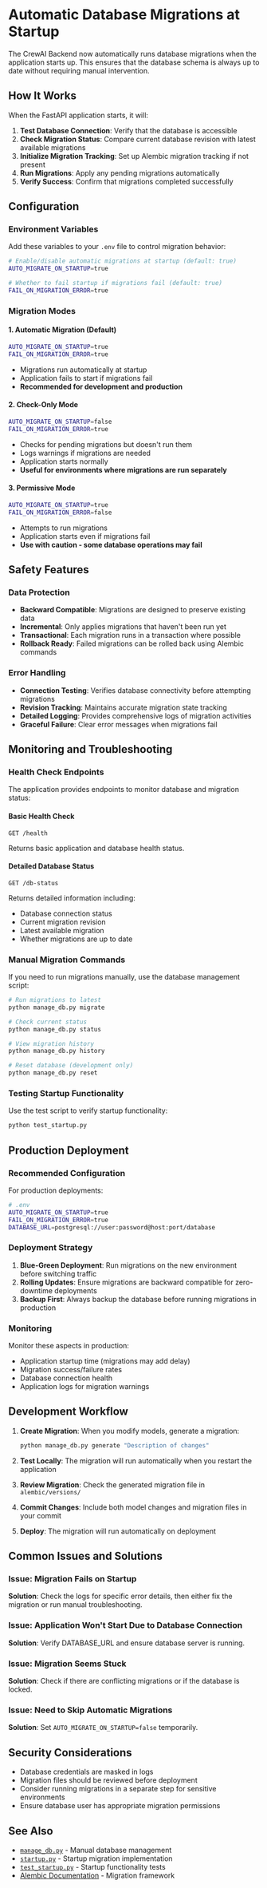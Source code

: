 # Automatic Database Migrations at Startup

The CrewAI Backend now automatically runs database migrations when the application starts up. This ensures that the database schema is always up to date without requiring manual intervention.

## How It Works

When the FastAPI application starts, it will:

1. **Test Database Connection**: Verify that the database is accessible
2. **Check Migration Status**: Compare current database revision with latest available migrations
3. **Initialize Migration Tracking**: Set up Alembic migration tracking if not present
4. **Run Migrations**: Apply any pending migrations automatically
5. **Verify Success**: Confirm that migrations completed successfully

## Configuration

### Environment Variables

Add these variables to your `.env` file to control migration behavior:

```bash
# Enable/disable automatic migrations at startup (default: true)
AUTO_MIGRATE_ON_STARTUP=true

# Whether to fail startup if migrations fail (default: true)
FAIL_ON_MIGRATION_ERROR=true
```

### Migration Modes

#### 1. Automatic Migration (Default)
```bash
AUTO_MIGRATE_ON_STARTUP=true
FAIL_ON_MIGRATION_ERROR=true
```
- Migrations run automatically at startup
- Application fails to start if migrations fail
- **Recommended for development and production**

#### 2. Check-Only Mode
```bash
AUTO_MIGRATE_ON_STARTUP=false
FAIL_ON_MIGRATION_ERROR=true
```
- Checks for pending migrations but doesn't run them
- Logs warnings if migrations are needed
- Application starts normally
- **Useful for environments where migrations are run separately**

#### 3. Permissive Mode
```bash
AUTO_MIGRATE_ON_STARTUP=true
FAIL_ON_MIGRATION_ERROR=false
```
- Attempts to run migrations
- Application starts even if migrations fail
- **Use with caution - some database operations may fail**

## Safety Features

### Data Protection
- **Backward Compatible**: Migrations are designed to preserve existing data
- **Incremental**: Only applies migrations that haven't been run yet
- **Transactional**: Each migration runs in a transaction where possible
- **Rollback Ready**: Failed migrations can be rolled back using Alembic commands

### Error Handling
- **Connection Testing**: Verifies database connectivity before attempting migrations
- **Revision Tracking**: Maintains accurate migration state tracking
- **Detailed Logging**: Provides comprehensive logs of migration activities
- **Graceful Failure**: Clear error messages when migrations fail

## Monitoring and Troubleshooting

### Health Check Endpoints

The application provides endpoints to monitor database and migration status:

#### Basic Health Check
```http
GET /health
```
Returns basic application and database health status.

#### Detailed Database Status
```http
GET /db-status
```
Returns detailed information including:
- Database connection status
- Current migration revision
- Latest available migration
- Whether migrations are up to date

### Manual Migration Commands

If you need to run migrations manually, use the database management script:

```bash
# Run migrations to latest
python manage_db.py migrate

# Check current status
python manage_db.py status

# View migration history
python manage_db.py history

# Reset database (development only)
python manage_db.py reset
```

### Testing Startup Functionality

Use the test script to verify startup functionality:

```bash
python test_startup.py
```

## Production Deployment

### Recommended Configuration

For production deployments:

```bash
# .env
AUTO_MIGRATE_ON_STARTUP=true
FAIL_ON_MIGRATION_ERROR=true
DATABASE_URL=postgresql://user:password@host:port/database
```

### Deployment Strategy

1. **Blue-Green Deployment**: Run migrations on the new environment before switching traffic
2. **Rolling Updates**: Ensure migrations are backward compatible for zero-downtime deployments
3. **Backup First**: Always backup the database before running migrations in production

### Monitoring

Monitor these aspects in production:
- Application startup time (migrations may add delay)
- Migration success/failure rates
- Database connection health
- Application logs for migration warnings

## Development Workflow

1. **Create Migration**: When you modify models, generate a migration:
   ```bash
   python manage_db.py generate "Description of changes"
   ```

2. **Test Locally**: The migration will run automatically when you restart the application

3. **Review Migration**: Check the generated migration file in `alembic/versions/`

4. **Commit Changes**: Include both model changes and migration files in your commit

5. **Deploy**: The migration will run automatically on deployment

## Common Issues and Solutions

### Issue: Migration Fails on Startup
**Solution**: Check the logs for specific error details, then either fix the migration or run manual troubleshooting.

### Issue: Application Won't Start Due to Database Connection
**Solution**: Verify DATABASE_URL and ensure database server is running.

### Issue: Migration Seems Stuck
**Solution**: Check if there are conflicting migrations or if the database is locked.

### Issue: Need to Skip Automatic Migrations
**Solution**: Set `AUTO_MIGRATE_ON_STARTUP=false` temporarily.

## Security Considerations

- Database credentials are masked in logs
- Migration files should be reviewed before deployment
- Consider running migrations in a separate step for sensitive environments
- Ensure database user has appropriate migration permissions

## See Also

- [`manage_db.py`](./manage_db.py) - Manual database management
- [`startup.py`](./startup.py) - Startup migration implementation
- [`test_startup.py`](./test_startup.py) - Startup functionality tests
- [Alembic Documentation](https://alembic.sqlalchemy.org/) - Migration framework 
